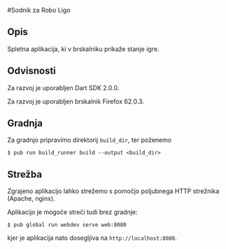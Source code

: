 #Sodnik za Robo Ligo

## Opis

Spletna aplikacija, ki v brskalniku prikaže stanje igre.

## Odvisnosti

Za razvoj je uporabljen Dart SDK 2.0.0.

Za razvoj je uporabljen brskalnik Firefox 62.0.3.

## Gradnja

Za gradnjo pripravimo direktorij `build_dir`, ter poženemo  
```
$ pub run build_runner build --output <build_dir>
```

## Strežba

Zgrajeno aplikacijo lahko strežemo s pomočjo poljubnega HTTP strežnika (Apache, nginx).

Aplikacijo je mogoče streči tudi brez gradnje:
```
$ pub global run webdev serve web:8080
```
kjer je aplikacija nato dosegljiva na `http://localhost:8080`.
